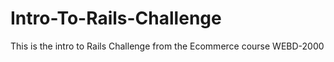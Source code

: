 Intro-To-Rails-Challenge
========================

This is the intro to Rails Challenge from the Ecommerce course WEBD-2000
